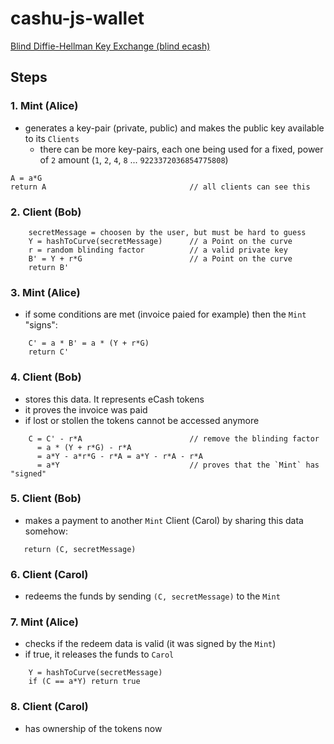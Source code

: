 # cashu-js-wallet

[Blind Diffie-Hellman Key Exchange (blind ecash)](https://gist.github.com/RubenSomsen/be7a4760dd4596d06963d67baf140406)

## Steps
### 1. Mint (Alice)
 - generates a key-pair (private, public) and makes the public key available to its `Clients`
   - there can be more key-pairs, each one being used for a fixed, power of `2` amount (`1`, `2`, `4`, `8` ... `9223372036854775808`)
```
A = a*G
return A                                // all clients can see this
```

### 2. Client (Bob)
```
    secretMessage = choosen by the user, but must be hard to guess
    Y = hashToCurve(secretMessage)      // a Point on the curve
    r = random blinding factor          // a valid private key
    B' = Y + r*G                        // a Point on the curve
    return B'
```

### 3. Mint (Alice)
- if some conditions are met (invoice paied for example) then the `Mint` "signs": 
```
    C' = a * B' = a * (Y + r*G)
    return C'
```

### 4. Client (Bob)
- stores this data. It represents eCash tokens
- it proves the invoice was paid
- if lost or stollen the tokens cannot be accessed anymore
```
    C = C' - r*A                        // remove the blinding factor
      = a * (Y + r*G) - r*A 
      = a*Y - a*r*G - r*A = a*Y - r*A - r*A
      = a*Y                             // proves that the `Mint` has "signed"
```

### 5. Client (Bob)
 - makes a payment to another `Mint` Client (Carol) by sharing this data somehow: 

```
   return (C, secretMessage)
```

### 6. Client (Carol)
 - redeems the funds by sending `(C, secretMessage)` to the `Mint`

### 7. Mint (Alice)
  - checks if the redeem data is valid (it was signed by the `Mint`)
  - if true, it releases the funds to `Carol`

```
    Y = hashToCurve(secretMessage)
    if (C == a*Y) return true
```

### 8. Client (Carol)
 - has ownership of the tokens now
